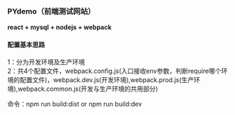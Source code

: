 ### PYdemo（前端测试网站）


**react + mysql + nodejs + webpack**


#### 配置基本思路

1：分为开发环境及生产环境</br>
2：共4个配置文件，webpack.config.js(入口接收env参数，判断require哪个环境的配置文件)，webpack.dev.js(开发环境),webpack.prod.js(生产环境),webpack.common.js(开发与生产环境的共用部分)

命令：npm run build:dist   or   npm run build:dev
